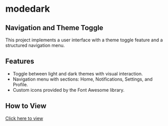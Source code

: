 # modedark

## Navigation and Theme Toggle

This project implements a user interface with a theme toggle feature and a structured navigation menu.

## Features

- Toggle between light and dark themes with visual interaction.
- Navigation menu with sections: Home, Notifications, Settings, and Profile.
- Custom icons provided by the Font Awesome library.

## How to View

[Click here to view](https://gamaalice.github.io/modedark/)

